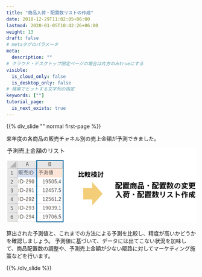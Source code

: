 ```yaml
---
title: "商品入荷・配置数リストの作成"
date: 2018-12-29T11:02:05+06:00
lastmod: 2020-01-05T10:42:26+06:00
weight: 13
draft: false
# metaタグのパラメータ
meta:
  description: ""
# クラウド・デスクトップ限定ページの場合は片方のみtrueにする
visible:
  is_cloud_only: false
  is_desktop_only: false
# 検索でヒットする文字列の指定
keywords: [""]
tutorial_page:
  is_next_exists: true
---
```


{{% div_slide "" normal first-page %}}

来年度の各商品の販売チャネル別の売上金額が予測できました。

![](../img/t_slide29.png)

算出された予測値と、これまでの方法による予測を比較し、精度が高いかどうかを確認しましょう。
予測値に基づいて、データには出てこない状況を加味して、商品配置数の調整や、予測売上金額が少ない販路に対してマーケティング施策などを行います。

{{% /div_slide %}}
